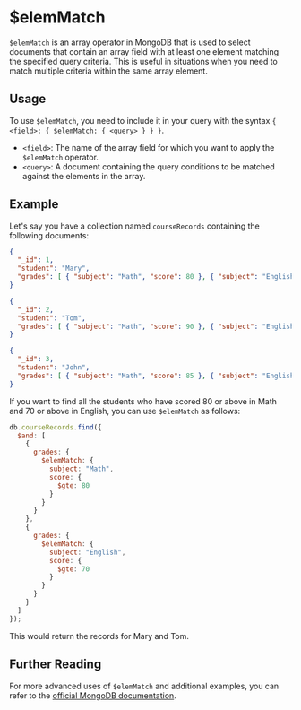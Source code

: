 # $elemMatch

`$elemMatch` is an array operator in MongoDB that is used to select documents that contain an array field with at least one element matching the specified query criteria. This is useful in situations when you need to match multiple criteria within the same array element.

## Usage

To use `$elemMatch`, you need to include it in your query with the syntax `{ <field>: { $elemMatch: { <query> } } }`.

- `<field>`: The name of the array field for which you want to apply the `$elemMatch` operator.
- `<query>`: A document containing the query conditions to be matched against the elements in the array.

## Example

Let's say you have a collection named `courseRecords` containing the following documents:

```json
{
  "_id": 1,
  "student": "Mary",
  "grades": [ { "subject": "Math", "score": 80 }, { "subject": "English", "score": 75 } ]
}

{
  "_id": 2,
  "student": "Tom",
  "grades": [ { "subject": "Math", "score": 90 }, { "subject": "English", "score": 80 } ]
}

{
  "_id": 3,
  "student": "John",
  "grades": [ { "subject": "Math", "score": 85 }, { "subject": "English", "score": 65 } ]
}
```

If you want to find all the students who have scored 80 or above in Math and 70 or above in English, you can use `$elemMatch` as follows:

```javascript
db.courseRecords.find({
  $and: [
    {
      grades: {
        $elemMatch: {
          subject: "Math",
          score: {
            $gte: 80
          }
        }
      }
    },
    {
      grades: {
        $elemMatch: {
          subject: "English",
          score: {
            $gte: 70
          }
        }
      }
    }
  ]
});
```

This would return the records for Mary and Tom.

## Further Reading

For more advanced uses of `$elemMatch` and additional examples, you can refer to the [official MongoDB documentation](https://docs.mongodb.com/manual/reference/operator/query/elemMatch/).
